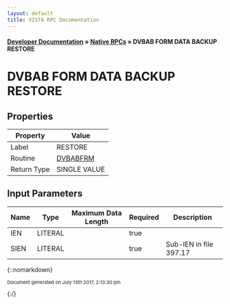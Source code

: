 ```yaml
---
layout: default
title: VISTA RPC Documentation
---
```


#### [Developer Documentation](../index) &#187; [Native RPCs](TableOfContents) &#187; DVBAB FORM DATA BACKUP RESTORE<br/>
# DVBAB FORM DATA BACKUP RESTORE



## Properties

Property | Value
--- | ---
Label | RESTORE
Routine | [DVBABFRM](http://code.osehra.org/dox/Routine_DVBABFRM_source.html)
Return Type | SINGLE VALUE


## Input Parameters

Name | Type | Maximum Data Length | Required | Description
--- | --- | --- | --- | ---
IEN | LITERAL |  | true | 
SIEN | LITERAL |  | true | Sub-IEN in file 397.17



{::nomarkdown} <br/><p style="font-size: 11px">Document generated on July 13th 2017, 2:13:30 pm</p>{:/}
